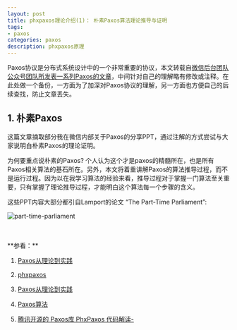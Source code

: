 ```yaml
---
layout: post
title: phxpaxos理论介绍(1)： 朴素Paxos算法理论推导与证明
tags:
- paxos
categories: paxos
description: phxpaxos原理
---
```



Paxos协议是分布式系统设计中的一个非常重要的协议，本文转载自[微信后台团队公众号团队所发表一系列Paxos的文章](https://mp.weixin.qq.com/s/WEi2kojApSP8PBupdP_8yw)，中间针对自己的理解略有修改或注释。在此处做一个备份，一方面为了加深对Paxos协议的理解，另一方面也方便自己的后续查找，防止文章丢失。


<!-- more -->


## 1. 朴素Paxos

这篇文章摘取部分我在微信内部关于Paxos的分享PPT，通过注解的方式尝试与大家说明白朴素Paxos的理论证明。

为何要重点说朴素的Paxos? 个人认为这个才是paxos的精髓所在，也是所有Paxos相关算法的基石所在。另外，本文将着重讲解Paxos的算法推导过程，而不是运行过程。因为以在我学习算法的经验来看，推导过程对于掌握一门算法至关重要，只有掌握了理论推导过程，才能明白这个算法每一个步骤的含义。

这些PPT内容大部分都引自Lamport的论文 “The Part-Time Parliament”:

![part-time-parliament](https://ivanzz1001.github.io/records/assets/img/paxos/paxos_part_1.jpg)



<br />
<br />
**参看：**

1. [Paxos从理论到实践](https://mp.weixin.qq.com/s/WEi2kojApSP8PBupdP_8yw)

1. [phxpaxos](https://github.com/Tencent/phxpaxos/blob/master/README.zh_CN.md)

2. [Paxos从理论到实践](http://mp.weixin.qq.com/s/WEi2kojApSP8PBupdP_8yw)

3. [Paxos算法](https://zh.wikipedia.org/zh-cn/Paxos%E7%AE%97%E6%B3%95)

4. [腾讯开源的 Paxos库 PhxPaxos 代码解读-](https://www.cnblogs.com/lijingshanxi/p/10250878.html)

<br />
<br />
<br />


